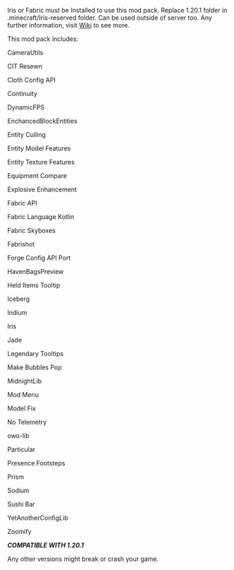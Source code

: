 Iris or Fabric must be Installed to use this mod pack. Replace 1.20.1 folder in .minecraft/Iris-reserved folder. Can be used outside of server too. Any further information, visit [Wiki](https://github.com/Prosaround/Sakura-SMP/wiki) to see more.

This mod pack includes:

CameraUtils

CIT Resewn

Cloth Config API

Continuity

DynamicFPS

EnchancedBlockEntities

Entity Culling

Entity Model Features

Entity Texture Features

Equipment Compare

Explosive Enhancement

Fabric API

Fabric Language Kotlin

Fabric Skyboxes

Fabrishot

Forge Config API Port

HavenBagsPreview

Held Items Tooltip

Iceberg

Indium

Iris

Jade

Legendary Tooltips

Make Bubbles Pop

MidnightLib

Mod Menu

Model Fix

No Telemetry

owo-lib

Particular

Presence Footsteps

Prism

Sodium

Sushi Bar

YetAnotherConfigLib

Zoomify

***COMPATIBLE WITH 1.20.1***

Any other versions might break or crash your game.
